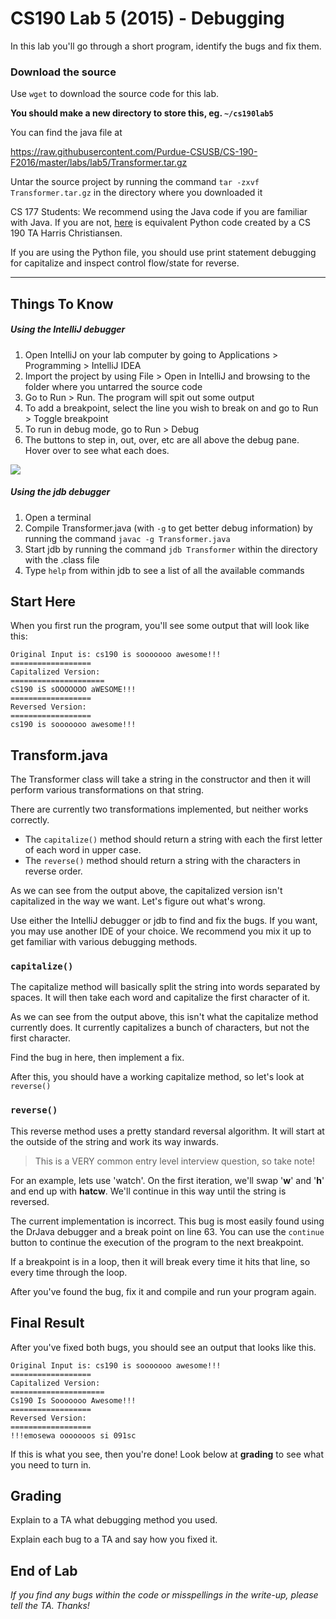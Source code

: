 # CS190 Lab 5 (2015) - Debugging #

In this lab you'll go through a short program, identify the bugs and fix them.

### Download the source ###

Use `wget` to download the source code for this lab. 

**You should make a new directory to store this, eg. `~/cs190lab5`**

You can find the java file at

https://raw.githubusercontent.com/Purdue-CSUSB/CS-190-F2016/master/labs/lab5/Transformer.tar.gz

Untar the source project by running the command `tar -zxvf Transformer.tar.gz` in the directory where you downloaded it

CS 177 Students: We recommend using the Java code if you are familiar with Java.
If you are not, [here](http://files.harrischristiansen.com/code/3J411X3r462K) is equivalent Python code created by a CS 190 TA Harris Christiansen.

If you are using the Python file, you should use print statement debugging for capitalize and inspect control flow/state for reverse.

----

## Things To Know ##

##### Using the IntelliJ debugger #####

1. Open IntelliJ on your lab computer by going to Applications > Programming > IntelliJ IDEA
2. Import the project by using File > Open in IntelliJ and browsing to the folder where you untarred the source code
3. Go to Run > Run. The program will spit out some output
4. To add a breakpoint, select the line you wish to break on and go to Run > Toggle breakpoint
5. To run in debug mode, go to Run > Debug
6. The buttons to step in, out, over, etc are all above the debug pane. Hover over to see what each does.

![](https://raw.githubusercontent.com/Purdue-CSUSB/CS-190-F2016/master/labs/lab5/intellij.png)

##### Using the jdb debugger #####

1. Open a terminal
2. Compile Transformer.java (with `-g` to get better debug information) by running the command `javac -g Transformer.java`
3. Start jdb by running the command `jdb Transformer` within the directory with the .class file
4. Type `help` from within jdb to see a list of all the available commands


## Start Here ##
When you first run the program, you'll see some output that will look like this:

```
Original Input is: cs190 is sooooooo awesome!!!
==================
Capitalized Version:
=====================
cS190 iS sOOOOOOO aWESOME!!!
==================
Reversed Version:
==================
cs190 is sooooooo awesome!!!
```

## Transform.java ##
The Transformer class will take a string in the constructor and then it will perform various transformations on that string.

There are currently two transformations implemented, but neither works correctly.

 - The `capitalize()` method should return a string with each the first letter of each word in upper case.
 - The `reverse()` method should return a string with the characters in reverse order.

As we can see from the output above, the capitalized version isn't capitalized in the way we want.
Let's figure out what's wrong.

Use either the IntelliJ debugger or jdb to find and fix the bugs. If you want, you may use another IDE of your choice.
We recommend you mix it up to get familiar with various debugging methods.

### `capitalize()` ###

The capitalize method will basically split the string into words separated by spaces.
It will then take each word and capitalize the first character of it.

As we can see from the output above, this isn't what the capitalize method currently does.
It currently capitalizes a bunch of characters, but not the first character.

Find the bug in here, then implement a fix.

After this, you should have a working capitalize method, so let's look at `reverse()`

### `reverse()` ###
This reverse method uses a pretty standard reversal algorithm.
It will start at the outside of the string and work its way inwards.

> This is a VERY common entry level interview question, so take note!

For an example, lets use 'watch'.
On the first iteration, we'll swap '**w**' and '**h**' and end up with **hatcw**.
We'll continue in this way until the string is reversed.

The current implementation is incorrect.
This bug is most easily found using the DrJava debugger and a break point on line 63.
You can use the `continue` button to continue the execution of the program to the next breakpoint.

If a breakpoint is in a loop, then it will break every time it hits that line, so every time through the loop.

After you've found the bug, fix it and compile and run your program again.

## Final Result ##

After you've fixed both bugs, you should see an output that looks like this.

```
Original Input is: cs190 is sooooooo awesome!!!
==================
Capitalized Version:
=====================
Cs190 Is Sooooooo Awesome!!!
==================
Reversed Version:
==================
!!!emosewa ooooooos si 091sc
```

If this is what you see, then you're done! Look below at **grading** to see what you need to turn in.


## Grading ##

Explain to a TA what debugging method you used.

Explain each bug to a TA and say how you fixed it.


## End of Lab ##


*If you find any bugs within the code or misspellings in the write-up, please tell the TA. Thanks!*
